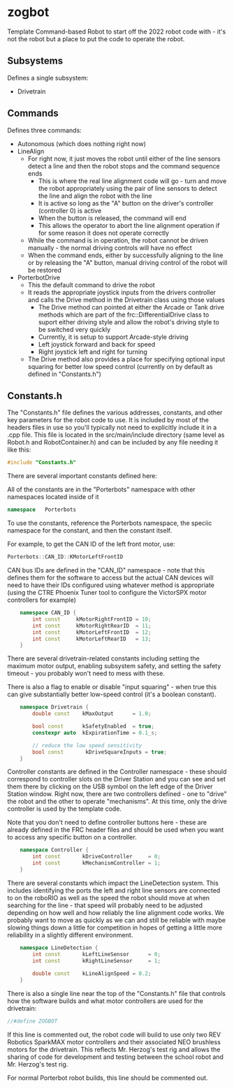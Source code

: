 # zogbot
 Template Command-based Robot to start off the 2022 robot code with - it's not the robot but a place to put the code to operate the robot.
 
 ## Subsystems
 Defines a single subsystem:
 
 * Drivetrain
 
 ## Commands
 Defines three commands:
 
 * Autonomous (which does nothing right now)
 * LineAlign
   * For right now, it just moves the robot until either of the line sensors detect a line and then the robot stops and the command sequence ends
     * This is where the real line alignment code will go - turn and move the robot appropriately using the pair of line sensors to detect the line and align the robot with the line
     * It is active so long as the "A" button on the driver's controller (controller 0) is active
     * When the button is released, the command will end
     * This allows the operator to abort the line alignment operation if for some reason it does not operate correctly
   * While the command is in operation, the robot cannot be driven manually - the normal driving controls will have no effect
   * When the command ends, either by successfully aligning to the line or by releasing the "A" button, manual driving control of the robot will be restored
 * PorterbotDrive
   * This the default command to drive the robot
   * It reads the appropriate joystick inputs from the drivers controller and calls the Drive method in the Drivetrain class using those values
     * The Drive method can pointed at either the Arcade or Tank drive methods which are part of the frc::DifferentialDrive class to suport either driving style and allow the robot's driving style to be switched very quickly
     * Currently, it is setup to support Arcade-style driving
      * Left joystick forward and back for speed
      * Right joystick left and right for turning
    * The Drive method also provides a place for specifying optional input squaring for better low speed control (currently on by default as defined in "Constants.h")

## Constants.h
The "Constants.h" file defines the various addresses, constants, and other key parameters for the robot code to use.  It is included by most of the headers files in use so you'll typically not need to explicitly include it in a .cpp file.  This file is located in the src/main/include directory (same level as Robot.h and RobotContainer.h) and can be included by any file needing it like this:

```cpp
#include "Constants.h"
```

There are several important constants defined here:

All of the constants are in the "Porterbots" namespace with other namespaces located inside of it
```cpp
namespace   Porterbots
```
To use the constants, reference the Porterbots namespace, the speciic namespace for the constant, and then the constant itself.

For example, to get the CAN ID of the left front motor, use:
```cpp
Porterbots::CAN_ID::KMotorLeftFrontID
```

CAN bus IDs are defined in the "CAN_ID" namespace - note that this defines them for the software to access but the actual CAN devices will need to have their IDs configured using whatever method is appropriate (using the CTRE Phoenix Tuner tool to configure the VictorSPX motor controllers for example)
```cpp
    namespace CAN_ID {
        int const     kMotorRightFrontID = 10;
        int const     kMotorRightRearID  = 11;
        int const     kMotorLeftFrontID  = 12;
        int const     kMotorLeftRearID   = 13;
    }
```
There are several drivetrain-related constants including setting the maximum motor output, enabling subsystem safety, and setting the safety timeout - you probably won't need to mess with these.

There is also a flag to enable or disable "input squaring" - when true this can give substantially better low-speed control (it's a boolean constant).
```cpp
    namespace Drivetrain {
        double const    kMaxOutput      = 1.0;

        bool const      kSafetyEnabled  = true;
        constexpr auto  kExpirationTime = 0.1_s;

        // reduce the low speed sensitivity
        bool const       kDriveSquareInputs = true;   
    }
```

Controller constants are defined in the Controller namespace - these should correspond to controller slots on the Driver Station and you can see and set them there by clicking on the USB symbol on the left edge of the Driver Station window.  Right now, there are two controllers defined - one to "drive" the robot and the other to operate "mechanisms". At this time, only the drive controller is used by the template code.

Note that you don't need to define controller buttons here - these are already defined in the FRC header files and should be used when you want to access any specific button on a controller.
```cpp
    namespace Controller {
        int const       kDriveController     = 0;
        int const       kMechanismController = 1;    
    }
```

There are several constants which impact the LineDetection system.  This includes identifying the ports the left and right line sensors are connected to on the roboRIO as well as the speed the robot should move at when searching for the line - that speed will probably need to be adjusted depending on how well and how reliably the line alignment code works.  We probably want to move as quickly as we can and still be reliable with maybe slowing things down a little for competition in hopes of getting a little more reliability in a slightly different environment.
```cpp
    namespace LineDetection {
        int const       kLeftLineSensor      = 0;
        int const       kRightLineSensor     = 1;
        
        double const    kLineAlignSpeed = 0.2;
    }
```

There is also a single line near the top of the "Constants.h" file that controls how the software builds and what motor controllers are used for the drivetrain:
```cpp
//#define ZOGBOT
```

If this line is commented out, the robot code will build to use only two REV Robotics SparkMAX motor controllers and their associated NEO brushless motors for the drivetrain. This reflects Mr. Herzog's test rig and allows the sharing of code for development and testing between the school robot and Mr. Herzog's test rig.

For normal Porterbot robot builds, this line should be commented out.
